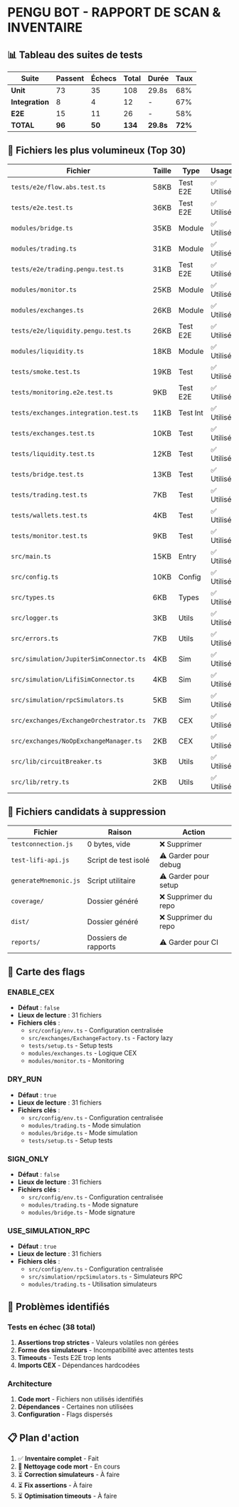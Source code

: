 # PENGU BOT - RAPPORT DE SCAN & INVENTAIRE

## 📊 Tableau des suites de tests

| Suite | Passent | Échecs | Total | Durée | Taux |
|-------|---------|--------|-------|-------|------|
| **Unit** | 73 | 35 | 108 | 29.8s | 68% |
| **Integration** | 8 | 4 | 12 | - | 67% |
| **E2E** | 15 | 11 | 26 | - | 58% |
| **TOTAL** | **96** | **50** | **134** | **29.8s** | **72%** |

## 📁 Fichiers les plus volumineux (Top 30)

| Fichier | Taille | Type | Usage |
|---------|--------|------|-------|
| `tests/e2e/flow.abs.test.ts` | 58KB | Test E2E | ✅ Utilisé |
| `tests/e2e.test.ts` | 36KB | Test E2E | ✅ Utilisé |
| `modules/bridge.ts` | 35KB | Module | ✅ Utilisé |
| `modules/trading.ts` | 31KB | Module | ✅ Utilisé |
| `tests/e2e/trading.pengu.test.ts` | 31KB | Test E2E | ✅ Utilisé |
| `modules/monitor.ts` | 25KB | Module | ✅ Utilisé |
| `modules/exchanges.ts` | 26KB | Module | ✅ Utilisé |
| `tests/e2e/liquidity.pengu.test.ts` | 26KB | Test E2E | ✅ Utilisé |
| `modules/liquidity.ts` | 18KB | Module | ✅ Utilisé |
| `tests/smoke.test.ts` | 19KB | Test | ✅ Utilisé |
| `tests/monitoring.e2e.test.ts` | 9KB | Test E2E | ✅ Utilisé |
| `tests/exchanges.integration.test.ts` | 11KB | Test Int | ✅ Utilisé |
| `tests/exchanges.test.ts` | 10KB | Test | ✅ Utilisé |
| `tests/liquidity.test.ts` | 12KB | Test | ✅ Utilisé |
| `tests/bridge.test.ts` | 13KB | Test | ✅ Utilisé |
| `tests/trading.test.ts` | 7KB | Test | ✅ Utilisé |
| `tests/wallets.test.ts` | 4KB | Test | ✅ Utilisé |
| `tests/monitor.test.ts` | 9KB | Test | ✅ Utilisé |
| `src/main.ts` | 15KB | Entry | ✅ Utilisé |
| `src/config.ts` | 10KB | Config | ✅ Utilisé |
| `src/types.ts` | 6KB | Types | ✅ Utilisé |
| `src/logger.ts` | 3KB | Utils | ✅ Utilisé |
| `src/errors.ts` | 7KB | Utils | ✅ Utilisé |
| `src/simulation/JupiterSimConnector.ts` | 4KB | Sim | ✅ Utilisé |
| `src/simulation/LifiSimConnector.ts` | 4KB | Sim | ✅ Utilisé |
| `src/simulation/rpcSimulators.ts` | 5KB | Sim | ✅ Utilisé |
| `src/exchanges/ExchangeOrchestrator.ts` | 7KB | CEX | ✅ Utilisé |
| `src/exchanges/NoOpExchangeManager.ts` | 2KB | CEX | ✅ Utilisé |
| `src/lib/circuitBreaker.ts` | 3KB | Utils | ✅ Utilisé |
| `src/lib/retry.ts` | 2KB | Utils | ✅ Utilisé |

## 🚨 Fichiers candidats à suppression

| Fichier | Raison | Action |
|---------|--------|--------|
| `testconnection.js` | 0 bytes, vide | ❌ Supprimer |
| `test-lifi-api.js` | Script de test isolé | ⚠️ Garder pour debug |
| `generateMnemonic.js` | Script utilitaire | ⚠️ Garder pour setup |
| `coverage/` | Dossier généré | ❌ Supprimer du repo |
| `dist/` | Dossier généré | ❌ Supprimer du repo |
| `reports/` | Dossiers de rapports | ⚠️ Garder pour CI |

## 🏴 Carte des flags

### ENABLE_CEX
- **Défaut** : `false`
- **Lieux de lecture** : 31 fichiers
- **Fichiers clés** :
  - `src/config/env.ts` - Configuration centralisée
  - `src/exchanges/ExchangeFactory.ts` - Factory lazy
  - `tests/setup.ts` - Setup tests
  - `modules/exchanges.ts` - Logique CEX
  - `modules/monitor.ts` - Monitoring

### DRY_RUN
- **Défaut** : `true`
- **Lieux de lecture** : 31 fichiers
- **Fichiers clés** :
  - `src/config/env.ts` - Configuration centralisée
  - `modules/trading.ts` - Mode simulation
  - `modules/bridge.ts` - Mode simulation
  - `tests/setup.ts` - Setup tests

### SIGN_ONLY
- **Défaut** : `false`
- **Lieux de lecture** : 31 fichiers
- **Fichiers clés** :
  - `src/config/env.ts` - Configuration centralisée
  - `modules/trading.ts` - Mode signature
  - `modules/bridge.ts` - Mode signature

### USE_SIMULATION_RPC
- **Défaut** : `true`
- **Lieux de lecture** : 31 fichiers
- **Fichiers clés** :
  - `src/config/env.ts` - Configuration centralisée
  - `src/simulation/rpcSimulators.ts` - Simulateurs RPC
  - `modules/trading.ts` - Utilisation simulateurs

## 🎯 Problèmes identifiés

### Tests en échec (38 total)
1. **Assertions trop strictes** - Valeurs volatiles non gérées
2. **Forme des simulateurs** - Incompatibilité avec attentes tests
3. **Timeouts** - Tests E2E trop lents
4. **Imports CEX** - Dépendances hardcodées

### Architecture
1. **Code mort** - Fichiers non utilisés identifiés
2. **Dépendances** - Certaines non utilisées
3. **Configuration** - Flags dispersés

## 📋 Plan d'action

1. ✅ **Inventaire complet** - Fait
2. 🔄 **Nettoyage code mort** - En cours
3. ⏳ **Correction simulateurs** - À faire
4. ⏳ **Fix assertions** - À faire
5. ⏳ **Optimisation timeouts** - À faire
